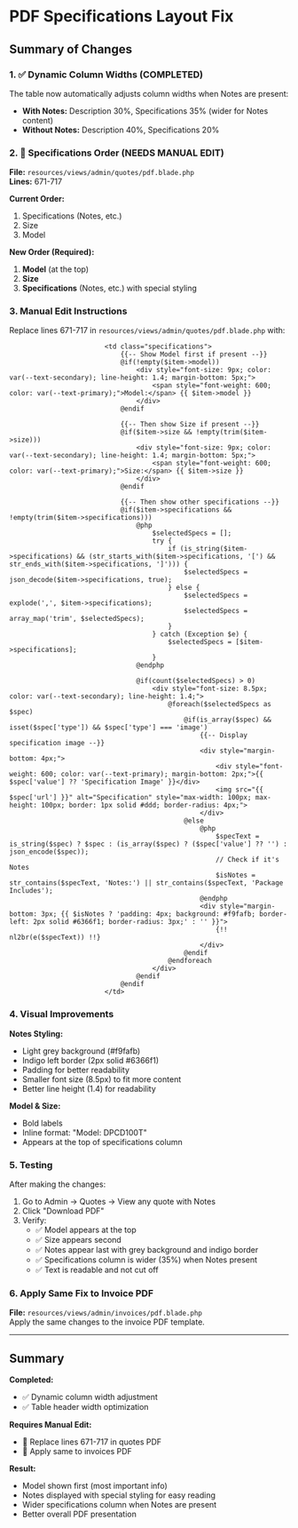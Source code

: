 # PDF Specifications Layout Fix

## Summary of Changes

### 1. ✅ Dynamic Column Widths (COMPLETED)
The table now automatically adjusts column widths when Notes are present:
- **With Notes:** Description 30%, Specifications 35% (wider for Notes content)
- **Without Notes:** Description 40%, Specifications 20%

### 2. 🔧 Specifications Order (NEEDS MANUAL EDIT)

**File:** `resources/views/admin/quotes/pdf.blade.php`  
**Lines:** 671-717

**Current Order:**
1. Specifications (Notes, etc.)
2. Size
3. Model

**New Order (Required):**
1. **Model** (at the top)
2. **Size**
3. **Specifications** (Notes, etc.) with special styling

### 3. Manual Edit Instructions

Replace lines 671-717 in `resources/views/admin/quotes/pdf.blade.php` with:

```blade
                        <td class="specifications">
                            {{-- Show Model first if present --}}
                            @if(!empty($item->model))
                                <div style="font-size: 9px; color: var(--text-secondary); line-height: 1.4; margin-bottom: 5px;">
                                    <span style="font-weight: 600; color: var(--text-primary);">Model:</span> {{ $item->model }}
                                </div>
                            @endif
                            
                            {{-- Then show Size if present --}}
                            @if($item->size && !empty(trim($item->size)))
                                <div style="font-size: 9px; color: var(--text-secondary); line-height: 1.4; margin-bottom: 5px;">
                                    <span style="font-weight: 600; color: var(--text-primary);">Size:</span> {{ $item->size }}
                                </div>
                            @endif
                            
                            {{-- Then show other specifications --}}
                            @if($item->specifications && !empty(trim($item->specifications)))
                                @php
                                    $selectedSpecs = [];
                                    try {
                                        if (is_string($item->specifications) && (str_starts_with($item->specifications, '[') && str_ends_with($item->specifications, ']'))) {
                                            $selectedSpecs = json_decode($item->specifications, true);
                                        } else {
                                            $selectedSpecs = explode(',', $item->specifications);
                                            $selectedSpecs = array_map('trim', $selectedSpecs);
                                        }
                                    } catch (Exception $e) {
                                        $selectedSpecs = [$item->specifications];
                                    }
                                @endphp
                                
                                @if(count($selectedSpecs) > 0)
                                    <div style="font-size: 8.5px; color: var(--text-secondary); line-height: 1.4;">
                                        @foreach($selectedSpecs as $spec)
                                            @if(is_array($spec) && isset($spec['type']) && $spec['type'] === 'image')
                                                {{-- Display specification image --}}
                                                <div style="margin-bottom: 4px;">
                                                    <div style="font-weight: 600; color: var(--text-primary); margin-bottom: 2px;">{{ $spec['value'] ?? 'Specification Image' }}</div>
                                                    <img src="{{ $spec['url'] }}" alt="Specification" style="max-width: 100px; max-height: 100px; border: 1px solid #ddd; border-radius: 4px;">
                                                </div>
                                            @else
                                                @php 
                                                    $specText = is_string($spec) ? $spec : (is_array($spec) ? ($spec['value'] ?? '') : json_encode($spec));
                                                    // Check if it's Notes
                                                    $isNotes = str_contains($specText, 'Notes:') || str_contains($specText, 'Package Includes');
                                                @endphp
                                                <div style="margin-bottom: 3px; {{ $isNotes ? 'padding: 4px; background: #f9fafb; border-left: 2px solid #6366f1; border-radius: 3px;' : '' }}">
                                                    {!! nl2br(e($specText)) !!}
                                                </div>
                                            @endif
                                        @endforeach
                                    </div>
                                @endif
                            @endif
                        </td>
```

### 4. Visual Improvements

**Notes Styling:**
- Light grey background (#f9fafb)
- Indigo left border (2px solid #6366f1)
- Padding for better readability
- Smaller font size (8.5px) to fit more content
- Better line height (1.4) for readability

**Model & Size:**
- Bold labels
- Inline format: "Model: DPCD100T"
- Appears at the top of specifications column

### 5. Testing

After making the changes:
1. Go to Admin → Quotes → View any quote with Notes
2. Click "Download PDF"
3. Verify:
   - ✅ Model appears at the top
   - ✅ Size appears second
   - ✅ Notes appear last with grey background and indigo border
   - ✅ Specifications column is wider (35%) when Notes present
   - ✅ Text is readable and not cut off

### 6. Apply Same Fix to Invoice PDF

**File:** `resources/views/admin/invoices/pdf.blade.php`  
Apply the same changes to the invoice PDF template.

---

## Summary

**Completed:**
- ✅ Dynamic column width adjustment
- ✅ Table header width optimization

**Requires Manual Edit:**
- 🔧 Replace lines 671-717 in quotes PDF
- 🔧 Apply same to invoices PDF

**Result:**
- Model shown first (most important info)
- Notes displayed with special styling for easy reading
- Wider specifications column when Notes are present
- Better overall PDF presentation

